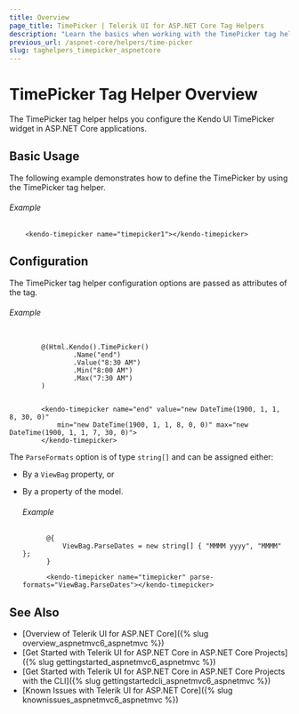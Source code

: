 ```yaml
---
title: Overview
page_title: TimePicker | Telerik UI for ASP.NET Core Tag Helpers
description: "Learn the basics when working with the TimePicker tag helper for ASP.NET Core (MVC 6 or ASP.NET Core MVC)."
previous_url: /aspnet-core/helpers/time-picker
slug: taghelpers_timepicker_aspnetcore
---
```


# TimePicker Tag Helper Overview

The TimePicker tag helper helps you configure the Kendo UI TimePicker widget in ASP.NET Core applications.

## Basic Usage

The following example demonstrates how to define the TimePicker by using the TimePicker tag helper.

###### Example

        <kendo-timepicker name="timepicker1"></kendo-timepicker>

## Configuration

The TimePicker tag helper configuration options are passed as attributes of the tag.

###### Example

```tab-cshtml

        @(Html.Kendo().TimePicker()
                .Name("end")
                .Value("8:30 AM")
                .Min("8:00 AM")
                .Max("7:30 AM")
        )
```
```tab-tagHelper

        <kendo-timepicker name="end" value="new DateTime(1900, 1, 1, 8, 30, 0)"
            min="new DateTime(1900, 1, 1, 8, 0, 0)" max="new DateTime(1900, 1, 1, 7, 30, 0)">
        </kendo-timepicker>
```

The `ParseFormats` option is of type `string[]` and can be assigned either:

* By a `ViewBag` property, or
* By a property of the model.

    ###### Example

            @{
                ViewBag.ParseDates = new string[] { "MMMM yyyy", "MMMM" };
            }

            <kendo-timepicker name="timepicker" parse-formats="ViewBag.ParseDates"></kendo-timepicker>

## See Also

* [Overview of Telerik UI for ASP.NET Core]({% slug overview_aspnetmvc6_aspnetmvc %})
* [Get Started with Telerik UI for ASP.NET Core in ASP.NET Core Projects]({% slug gettingstarted_aspnetmvc6_aspnetmvc %})
* [Get Started with Telerik UI for ASP.NET Core in ASP.NET Core Projects with the CLI]({% slug gettingstartedcli_aspnetmvc6_aspnetmvc %})
* [Known Issues with Telerik UI for ASP.NET Core]({% slug knownissues_aspnetmvc6_aspnetmvc %})
